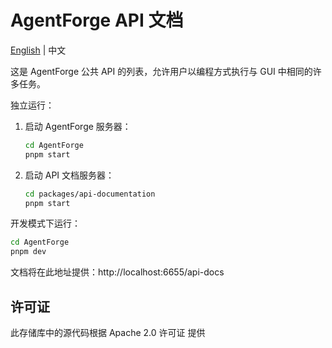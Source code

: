<!-- markdownlint-disable MD030 -->

# AgentForge API 文档

[English](./README.md) | 中文

这是 AgentForge 公共 API 的列表，允许用户以编程方式执行与 GUI 中相同的许多任务。

独立运行：

1. 启动 AgentForge 服务器：
    ```sh
    cd AgentForge
    pnpm start
    ```
2. 启动 API 文档服务器：
    ```sh
    cd packages/api-documentation
    pnpm start
    ```

开发模式下运行：

```sh
cd AgentForge
pnpm dev
```

文档将在此地址提供：http://localhost:6655/api-docs

## 许可证

此存储库中的源代码根据 Apache 2.0 许可证 提供

